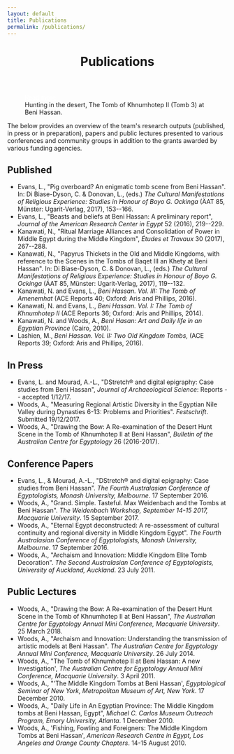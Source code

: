 ```yaml
---
layout: default
title: Publications
permalink: /publications/
---
```




<figure class="ampstart-image-fullpage-hero m0 relative mb4">
<amp-img width="404" height="720" alt="Cover" layout="responsive" src="/assets/images/Kanawati-Evans-BH1-Pl-66a-Beni-Hassan-3-Khnumhotep-II-Chapel-Scene-East-wall-Left-Centre-section-Wall1920x.jpg" media="(max-width: 415px)" alt="Hunting in the desert, The Tomb of Khnumhotep II (Tomb 3) at Beni Hassan."></amp-img>
<amp-img height="720" alt="Cover" layout="fixed-height" src="/assets/images/Kanawati-Evans-BH1-Pl-66a-Beni-Hassan-3-Khnumhotep-II-Chapel-Scene-East-wall-Left-Centre-section-Wall1920x.jpg" media="(min-width: 416px)"></amp-img>
<figcaption class="absolute top-0 right-0 bottom-0 left-0">
<header class="p3">
<h1 class="ampstart-fullpage-hero-heading mb0 hanuman">
<span class="ampstart-fullpage-hero-heading-text title">
Publications
</span>
</h1>
</header>

<footer class="absolute left-0 right-0 bottom-0">
<a style="color: #ffffff; " class="ampstart-read py3 caps line-height-2 text-decoration-none center block h5" href="#content"><span class="ampstart-readmore-text px1">Read more</span></a>
</footer>

<footer class="absolute left-0 right-0 bottom-0">
<span class="right">
Hunting in the desert, The Tomb of Khnumhotep II (Tomb 3) at Beni Hassan.
</span>
</footer>
<!-- 
<footer class="absolute left-0 right-0 bottom-0">
<a class="ampstart-read py3 caps line-height-2 text-decoration-none center block h5" href="#content"><span class="ampstart-readmore-text px1">Read more</span></a>
</footer>
 -->
</figcaption>
</figure>


<!-- <amp-img width="600" height="300" layout="responsive" src="http://lorempixel.com/600/300/sports"></amp-img> -->

<main id="content" role="main" class="content">
The below provides an overview of the team's research outputs (published, in press or in preparation), papers and public lectures presented to various conferences and community groups in addition to the grants awarded by various funding agencies.

## Published 

* Evans, L., "Pig overboard? An enigmatic tomb scene from Beni Hassan". In: Di Biase-Dyson, C. & Donovan, L., (eds.) *The Cultural Manifestations of Religious Experience: Studies in Honour of Boyo G. Ockinga* (ÄAT 85, Münster: Ugarit-Verlag, 2017), 153--166.
* Evans, L., "Beasts and beliefs at Beni Hassan: A preliminary report", *Journal of the American Research Center in Egypt* 52 (2016), 219--229.
* Kanawati, N., "Ritual Marriage Alliances and Consolidation of Power in Middle Egypt during the Middle Kingdom", *Études et Travaux* 30 (2017), 267--288.
* Kanawati, N., "Papyrus Thickets in the Old and Middle Kingdoms, with reference to the Scenes in the Tombs of Baqet III an Khety at Beni Hassan". In: Di Biase-Dyson, C. & Donovan, L., (eds.) *The Cultural Manifestations of Religious Experience: Studies in Honour of Boyo G. Ockinga* (ÄAT 85, Münster: Ugarit-Verlag, 2017), 119--132.
* Kanawati, N. and Evans, L., *Beni Hassan. Vol. III: The Tomb of Amenemhat* (ACE Reports 40; Oxford: Aris and Phillips, 2016).
* Kanawati, N. and Evans, L., *Beni Hassan. Vol. I: The Tomb of Khnumhotep II* (ACE Reports 36; Oxford: Aris and Phillips, 2014).
* Kanawati, N. and Woods, A., *Beni Hasan: Art and Daily life in an Egyptian Province* (Cairo, 2010).
* Lashien, M., *Beni Hassan. Vol. II: Two Old Kingdom Tombs*, (ACE Reports 39; Oxford: Aris and Phillips, 2016).

## In Press

* Evans, L. and Mourad, A.-L., "DStretch® and digital epigraphy: Case studies from Beni Hassan", *Journal of Archaeological Science*: Reports -- accepted 1/12/17.
* Woods, A., "Measuring Regional Artistic Diversity in the Egyptian Nile Valley during Dynasties 6-13: Problems and Priorities". *Festschrift*. Submitted 19/12/2017.
* Woods, A., "Drawing the Bow: A Re-examination of the Desert Hunt Scene in the Tomb of Khnumhotep II at Beni Hassan", *Bulletin of the Australian Centre for Egyptology* 26 (2016-2017).

## Conference Papers

* Evans, L., & Mourad, A.-L., "DStretch® and digital epigraphy: Case studies from Beni Hassan". *The Fourth Australasian Conference of Egyptologists, Monash University, Melbourne*. 17 September 2016.
* Woods, A., "Grand. Simple. Tasteful. Max Weidenbach and the Tombs at Beni Hassan". *The Weidenbach Workshop, September 14-15 2017, Macquarie University*. 15 September 2017. 
* Woods, A., "Eternal Egypt deconstructed: A re-assessment of cultural continuity and regional diversity in Middle Kingdom Egypt". *The Fourth Australasian Conference of Egyptologists, Monash University, Melbourne*. 17 September 2016.
* Woods, A., "Archaism and Innovation: Middle Kingdom Elite Tomb Decoration". *The Second Australasian Conference of Egyptologists, University of Auckland, Auckland*. 23 July 2011.

## Public Lectures

* Woods, A., "Drawing the Bow: A Re-examination of the Desert Hunt Scene in the Tomb of Khnumhotep II at Beni Hassan",  *The Australian Centre for Egyptology Annual Mini Conference, Macquarie University*. 25 March 2018.
* Woods, A., "Archaism and Innovation: Understanding the transmission of artistic models at Beni Hassan". *The Australian Centre for Egyptology Annual Mini Conference, Macquarie University*. 26 July 2014.
* Woods, A., "The Tomb of Khnumhotep II at Beni Hassan: A new Investigation', *The Australian Centre for Egyptology Annual Mini Conference, Macquarie University*. 3 April 2011.
* Woods, A., "'The Middle Kingdom Tombs at Beni Hassan', *Egyptological Seminar of New York, Metropolitan Museum of Art, New York*. 17 December 2010.
* Woods, A., "Daily Life in An Egyptian Province: The Middle Kingdom tombs at Beni Hassan, Egypt", *Michael C. Carlos Museum Outreach Program, Emory University, Atlanta*. 1 December 2010.
* Woods, A., 'Fishing, Fowling and Foreigners: The Middle Kingdom Tombs at Beni Hassan', *American Research Centre in Egypt, Los Angeles and Orange County Chapters*. 14-15 August 2010.


</main>
